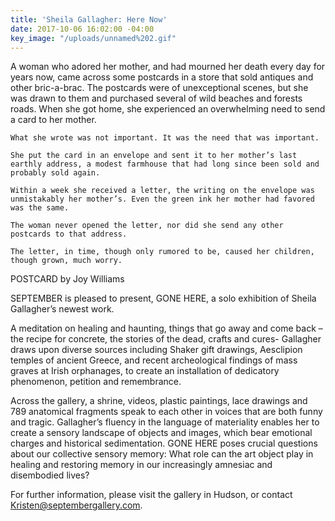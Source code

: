 ```yaml
---
title: 'Sheila Gallagher: Here Now'
date: 2017-10-06 16:02:00 -04:00
key_image: "/uploads/unnamed%202.gif"
---
```


A woman who adored her mother, and had mourned her death every day for years now, came across some postcards in a store that sold antiques and other bric-a-brac. The postcards were of unexceptional scenes, but she was drawn to them and purchased several of wild beaches and forests roads. When she got home, she experienced an overwhelming need to send a card to her mother.

	What she wrote was not important. It was the need that was important.

	She put the card in an envelope and sent it to her mother’s last earthly address, a modest farmhouse that had long since been sold and probably sold again.

	Within a week she received a letter, the writing on the envelope was unmistakably her mother’s. Even the green ink her mother had favored was the same. 

	The woman never opened the letter, nor did she send any other postcards to that address.

	The letter, in time, though only rumored to be, caused her children, though grown, much worry.
POSTCARD by Joy Williams


SEPTEMBER is pleased to present, GONE HERE, a solo exhibition of Sheila Gallagher’s newest work.

A meditation on healing and haunting, things that go away and come back – the recipe for concrete, the stories of the dead, crafts and cures- Gallagher draws upon diverse sources including Shaker gift drawings, Aesclipion temples of ancient Greece, and recent archeological findings of mass graves at Irish orphanages, to create an installation of dedicatory phenomenon, petition and remembrance. 

Across the gallery, a shrine, videos, plastic paintings, lace drawings and 789 anatomical fragments speak to each other in voices that are both funny and tragic. Gallagher’s fluency in the language of materiality enables her to create a sensory landscape of objects and images, which bear emotional charges and historical sedimentation. GONE HERE poses crucial questions about our collective sensory memory: What role can the art object play in healing and restoring memory in our increasingly amnesiac and disembodied lives?

For further information, please visit the gallery in Hudson, or contact Kristen@septembergallery.com.

